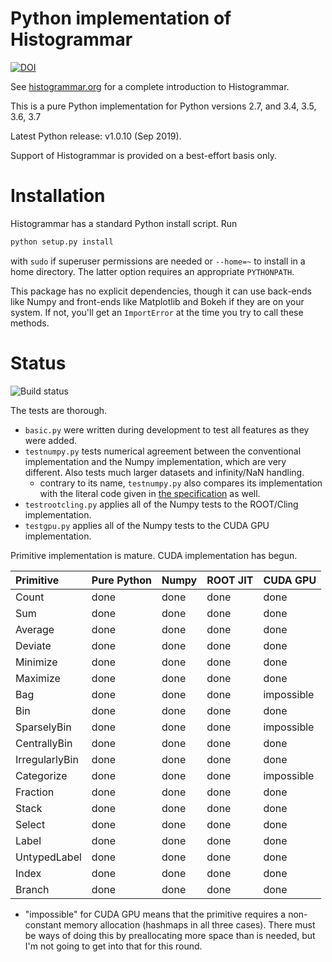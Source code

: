 Python implementation of Histogrammar
=====================================

[![DOI](https://zenodo.org/badge/doi/10.5281/zenodo.61418.svg)](http://dx.doi.org/10.5281/zenodo.61418)

See [histogrammar.org](http://histogrammar.org) for a complete introduction to Histogrammar.

This is a pure Python implementation for Python versions 2.7, and 3.4, 3.5, 3.6, 3.7

Latest Python release: v1.0.10 (Sep 2019).

Support of Histogrammar is provided on a best-effort basis only.


Installation
============

Histogrammar has a standard Python install script. Run

```bash
python setup.py install
```

with `sudo` if superuser permissions are needed or `--home=~` to install in a home directory. The latter option requires an appropriate `PYTHONPATH`.

This package has no explicit dependencies, though it can use back-ends like Numpy and front-ends like Matplotlib and Bokeh if they are on your system. If not, you'll get an `ImportError` at the time you try to call these methods.

Status
======

![Build status](https://travis-ci.org/histogrammar/histogrammar-python.svg)

The tests are thorough.

   * `basic.py` were written during development to test all features as they were added.
   * `testnumpy.py` tests numerical agreement between the conventional implementation and the Numpy implementation, which are very different. Also tests much larger datasets and infinity/NaN handling.
     * contrary to its name, `testnumpy.py` also compares its implementation with the literal code given in [the specification](http://histogrammar.org/docs/specification/) as well.
   * `testrootcling.py` applies all of the Numpy tests to the ROOT/Cling implementation.
   * `testgpu.py` applies all of the Numpy tests to the CUDA GPU implementation.

Primitive implementation is mature. CUDA implementation has begun.

| Primitive         | Pure Python | Numpy | ROOT JIT | CUDA GPU   |
|:------------------|:------------|:------|:---------|:-----------|
| Count             | done        | done  | done     | done       |
| Sum               | done        | done  | done     | done       |
| Average           | done        | done  | done     | done       |
| Deviate           | done        | done  | done     | done       |
| Minimize          | done        | done  | done     | done       |
| Maximize          | done        | done  | done     | done       |
| Bag               | done        | done  | done     | impossible |
| Bin               | done        | done  | done     | done       |
| SparselyBin       | done        | done  | done     | impossible |
| CentrallyBin      | done        | done  | done     | done       |
| IrregularlyBin    | done        | done  | done     | done       |
| Categorize        | done        | done  | done     | impossible |
| Fraction          | done        | done  | done     | done       |
| Stack             | done        | done  | done     | done       |
| Select            | done        | done  | done     | done       |
| Label             | done        | done  | done     | done       |
| UntypedLabel      | done        | done  | done     | done       |
| Index             | done        | done  | done     | done       |
| Branch            | done        | done  | done     | done       |

* "impossible" for CUDA GPU means that the primitive requires a non-constant memory allocation (hashmaps in all three cases). There must be ways of doing this by preallocating more space than is needed, but I'm not going to get into that for this round.
